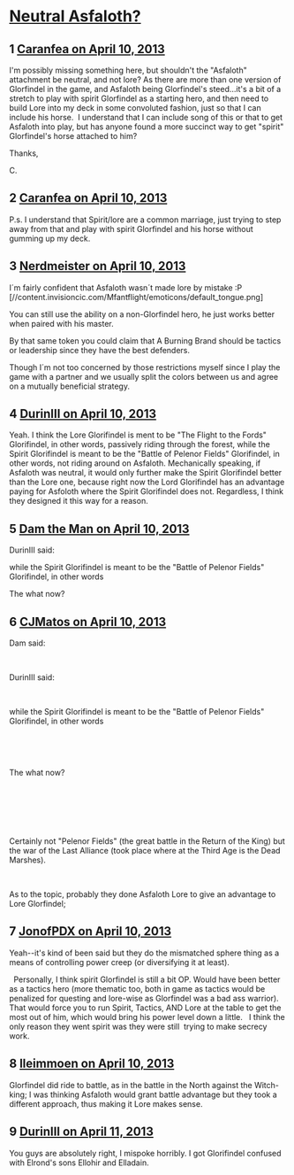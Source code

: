 # [Neutral Asfaloth?](https://community.fantasyflightgames.com/topic/82133-neutral-asfaloth/)

## 1 [Caranfea on April 10, 2013](https://community.fantasyflightgames.com/topic/82133-neutral-asfaloth/?do=findComment&comment=783399)

I'm possibly missing something here, but shouldn't the "Asfaloth" attachment be neutral, and not lore? As there are more than one version of Glorfindel in the game, and Asfaloth being Glorfindel's steed…it's a bit of a stretch to play with spirit Glorfindel as a starting hero, and then need to build Lore into my deck in some convoluted fashion, just so that I can include his horse.  I understand that I can include song of this or that to get Asfaloth into play, but has anyone found a more succinct way to get "spirit" Glorfindel's horse attached to him? 

Thanks,

C.

## 2 [Caranfea on April 10, 2013](https://community.fantasyflightgames.com/topic/82133-neutral-asfaloth/?do=findComment&comment=783400)

P.s. I understand that Spirit/lore are a common marriage, just trying to step away from that and play with spirit Glorfindel and his horse without gumming up my deck.

## 3 [Nerdmeister on April 10, 2013](https://community.fantasyflightgames.com/topic/82133-neutral-asfaloth/?do=findComment&comment=783412)

I´m fairly confident that Asfaloth wasn´t made lore by mistake :P [//content.invisioncic.com/Mfantflight/emoticons/default_tongue.png]

You can still use the ability on a non-Glorfindel hero, he just works better when paired with his master.

By that same token you could claim that A Burning Brand should be tactics or leadership since they have the best defenders.

Though I´m not too concerned by those restrictions myself since I play the game with a partner and we usually split the colors between us and agree on a mutually beneficial strategy.

## 4 [DurinIII on April 10, 2013](https://community.fantasyflightgames.com/topic/82133-neutral-asfaloth/?do=findComment&comment=783477)

Yeah. I think the Lore Glorifindel is ment to be "The Flight to the Fords" Glorifindel, in other words, passively riding through the forest, while the Spirit Glorifindel is meant to be the "Battle of Pelenor Fields" Glorifindel, in other words, not riding around on Asfaloth. Mechanically speaking, if Asfaloth was neutral, it would only further make the Spirit Glorifindel better than the Lore one, because right now the Lord Glorifindel has an advantage paying for Asfoloth where the Spirit Glorifindel does not. Regardless, I think they designed it this way for a reason. 

## 5 [Dam the Man on April 10, 2013](https://community.fantasyflightgames.com/topic/82133-neutral-asfaloth/?do=findComment&comment=783505)

DurinIII said:

while the Spirit Glorifindel is meant to be the "Battle of Pelenor Fields" Glorifindel, in other words



The what now?

## 6 [CJMatos on April 10, 2013](https://community.fantasyflightgames.com/topic/82133-neutral-asfaloth/?do=findComment&comment=783514)

Dam said:

 

DurinIII said:

 

while the Spirit Glorifindel is meant to be the "Battle of Pelenor Fields" Glorifindel, in other words

 

 

The what now?

 

 

 

Certainly not "Pelenor Fields" (the great battle in the Return of the King) but the war of the Last Alliance (took place where at the Third Age is the Dead Marshes).

 

As to the topic, probably they done Asfaloth Lore to give an advantage to Lore Glorfindel;

## 7 [JonofPDX on April 10, 2013](https://community.fantasyflightgames.com/topic/82133-neutral-asfaloth/?do=findComment&comment=783538)

Yeah--it's kind of been said but they do the mismatched sphere thing as a means of controlling power creep (or diversifying it at least).

 
Personally, I think spirit Glorfindel is still a bit OP. Would have been better as a tactics hero (more thematic too, both in game as tactics would be penalized for questing and lore-wise as Glorfindel was a bad ass warrior). That would force you to run Spirit, Tactics, AND Lore at the table to get the most out of him, which would bring his power level down a little.
 
I think the only reason they went spirit was they were still  trying to make secrecy work.

## 8 [lleimmoen on April 10, 2013](https://community.fantasyflightgames.com/topic/82133-neutral-asfaloth/?do=findComment&comment=783615)

Glorfindel did ride to battle, as in the battle in the North against the Witch-king; I was thinking Asfaloth would grant battle advantage but they took a different approach, thus making it Lore makes sense.

## 9 [DurinIII on April 11, 2013](https://community.fantasyflightgames.com/topic/82133-neutral-asfaloth/?do=findComment&comment=783880)

You guys are absolutely right, I mispoke horribly. I got Glorifindel confused with Elrond's sons Ellohir and Elladain.

